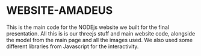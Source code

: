 # WEBSITE-AMADEUS

This is the main code for the NODEjs website we built for the final presentation. All this is is our threejs stuff and main website code,
alongside the model from the main page and all the images used. We also used some different libraries from Javascript for the interactivity.
